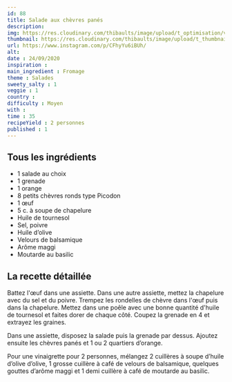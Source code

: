```yaml
---
id: 88
title: Salade aux chèvres panés
description: 
img: https://res.cloudinary.com/thibaults/image/upload/t_optimisation/v1600524211/Recipes/20200912_salade_chevre_pane.jpg
thumbnail: https://res.cloudinary.com/thibaults/image/upload/t_thumbnail_josie/v1600524211/Recipes/20200912_salade_chevre_pane.jpg
url: https://www.instagram.com/p/CFhyYu6iBUh/
alt: 
date : 24/09/2020
inspiration : 
main_ingredient : Fromage
theme : Salades
sweety_salty : 1
veggie : 1
country :
difficulty : Moyen
with : 
time : 35
recipeYield : 2 personnes
published : 1
---
```


## Tous les ingrédients
 - 1 salade au choix
 - 1 grenade
 - 1 orange
 - 8 petits chèvres ronds type Picodon
 - 1 œuf
 - 5 c. à soupe de chapelure
 - Huile de tournesol
 - Sel, poivre
 - Huile d’olive
 - Velours de balsamique
 - Arôme maggi
 - Moutarde au basilic

## La recette détaillée
Battez l'œuf dans une assiette. Dans une autre assiette, mettez la chapelure avec du sel et du poivre. Trempez les rondelles de chèvre dans l'œuf puis dans la chapelure. Mettez dans une poêle avec une bonne quantité d'huile de tournesol et faites dorer de chaque côté. Coupez la grenade en 4 et extrayez les graines.

Dans une assiette, disposez la salade puis la grenade par dessus. Ajoutez ensuite les chèvres panés et 1 ou 2 quartiers d’orange. 

Pour une vinaigrette pour 2 personnes, mélangez 2 cuillères à soupe d’huile d’olive d’olive, 1 grosse cuillère à café de velours de balsamique, quelques gouttes d’arôme maggi et 1 demi cuillère à café de moutarde au basilic.